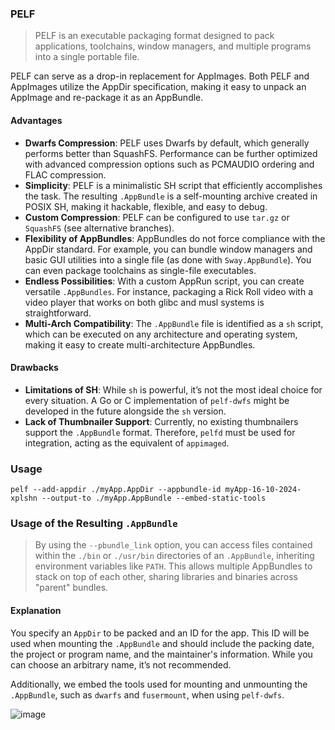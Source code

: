 ### PELF
> PELF is an executable packaging format designed to pack applications, toolchains, window managers, and multiple programs into a single portable file.

PELF can serve as a drop-in replacement for AppImages. Both PELF and AppImages utilize the AppDir specification, making it easy to unpack an AppImage and re-package it as an AppBundle.

#### Advantages
- **Dwarfs Compression**: PELF uses Dwarfs by default, which generally performs better than SquashFS. Performance can be further optimized with advanced compression options such as PCMAUDIO ordering and FLAC compression.
- **Simplicity**: PELF is a minimalistic SH script that efficiently accomplishes the task. The resulting `.AppBundle` is a self-mounting archive created in POSIX SH, making it hackable, flexible, and easy to debug.
- **Custom Compression**: PELF can be configured to use `tar.gz` or `SquashFS` (see alternative branches).
- **Flexibility of AppBundles**: AppBundles do not force compliance with the AppDir standard. For example, you can bundle window managers and basic GUI utilities into a single file (as done with `Sway.AppBundle`). You can even package toolchains as single-file executables.
- **Endless Possibilities**: With a custom AppRun script, you can create versatile `.AppBundles`. For instance, packaging a Rick Roll video with a video player that works on both glibc and musl systems is straightforward.
- **Multi-Arch Compatibility**: The `.AppBundle` file is identified as a `sh` script, which can be executed on any architecture and operating system, making it easy to create multi-architecture AppBundles.

#### Drawbacks
- **Limitations of SH**: While `sh` is powerful, it’s not the most ideal choice for every situation. A Go or C implementation of `pelf-dwfs` might be developed in the future alongside the `sh` version.
- **Lack of Thumbnailer Support**: Currently, no existing thumbnailers support the `.AppBundle` format. Therefore, `pelfd` must be used for integration, acting as the equivalent of `appimaged`.

### Usage
```
pelf --add-appdir ./myApp.AppDir --appbundle-id myApp-16-10-2024-xplshn --output-to ./myApp.AppBundle --embed-static-tools
```
### Usage of the Resulting `.AppBundle`
> By using the `--pbundle_link` option, you can access files contained within the `./bin` or `./usr/bin` directories of an `.AppBundle`, inheriting environment variables like `PATH`. This allows multiple AppBundles to stack on top of each other, sharing libraries and binaries across "parent" bundles.

#### Explanation
You specify an `AppDir` to be packed and an ID for the app. This ID will be used when mounting the `.AppBundle` and should include the packing date, the project or program name, and the maintainer's information. While you can choose an arbitrary name, it’s not recommended.

Additionally, we embed the tools used for mounting and unmounting the `.AppBundle`, such as `dwarfs` and `fusermount`, when using `pelf-dwfs`.

![image](https://github.com/user-attachments/assets/f4459934-a5b6-4717-8299-86b56dc0cf48)

